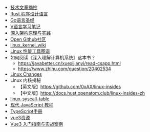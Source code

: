 # <!-- {docsify-ignore-all} -->
* [技术文章摘抄](https://learn.lianglianglee.com/)
* [Rust 程序设计语言](https://rustwiki.org/zh-CN/book/)
* [Go语言圣经](https://golang-china.github.io/gopl-zh/)
* [V语言学习笔记](https://lydiandylin.gitbook.io/vlang)
* [深入架构原理与实践](https://www.thebyte.com.cn/)
* [Open Github社区](https://open.itc.cn/)
* [linux_kernel_wiki](https://github.com/0voice/linux_kernel_wiki)
* [Linux 性能工具图谱](https://www.brendangregg.com/linuxperf.html)
* 如何阅读《深入理解计算机系统》这本书？
  - https://javabetter.cn/xuexijianyi/read-csapp.html
  - https://www.zhihu.com/question/20402534
* [Linux Changes](https://kernelnewbies.org/LinuxChanges)
* Linux 内核揭秘
  -  【英文版】https://github.com/0xAX/linux-insides
  -  【中文版】https://docs.hust.openatom.club/linux-insides-zh
* [linux-syscall-table](https://filippo.io/linux-syscall-table/)
* [现代 JavaScript 教程](https://zh.javascript.info/)
* [TypeScript手册](https://bosens-china.github.io/)
* [vue3资源](https://vue3js.cn/)
* [Vue3 入门指南与实战案例](https://vue3.chengpeiquan.com/)